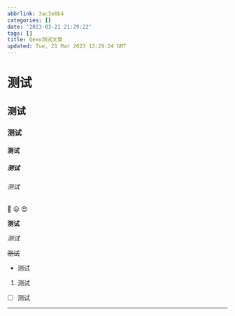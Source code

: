 ```yaml
---
abbrlink: 3ac3e8b4
categories: []
date: '2023-03-21 21:29:22'
tags: []
title: Qexo测试文章
updated: Tue, 21 Mar 2023 13:29:24 GMT
---
```

# 测试

## 测试

### 测试

#### 测试

##### 测试

###### 测试

🙂 😦 😍

**测试**

*测试*

~~测试~~

* 测试

1. 测试

* [ ]  测试

---
